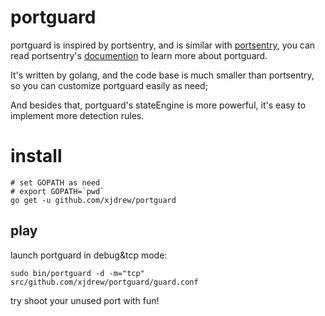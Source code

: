 portguard
=========
portguard is inspired by portsentry, and is similar with [portsentry](http://sourceforge.net/projects/sentrytools/files/portsentry%201.x/portsentry-1.2/), you can read portsentry's [documention](http://wiki.netbsd.org/nsps/portsentry.conf) to learn more about portguard.

It's written by golang, and the code base is much smaller than portsentry, so you can customize portguard easily as need;

And besides that, portguard's stateEngine is more powerful, it's easy to implement more detection rules.

install
=======
```shell
# set GOPATH as need
# export GOPATH=`pwd`
go get -u github.com/xjdrew/portguard
```

play
----
launch portguard in debug&tcp mode:
```
sudo bin/portguard -d -m="tcp" src/github.com/xjdrew/portguard/guard.conf
```
try shoot your unused port with fun!
